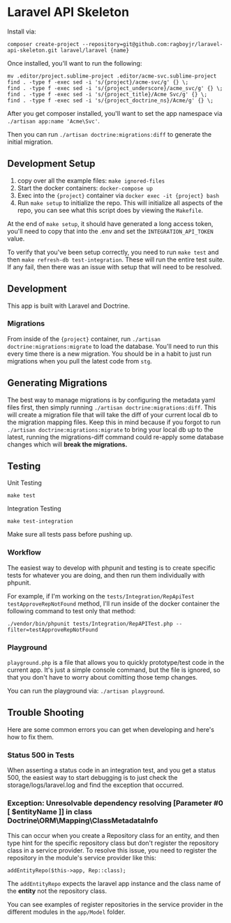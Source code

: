 # Laravel API Skeleton

Install via:

```
composer create-project --repository=git@github.com:ragboyjr/laravel-api-skeleton.git laravel/laravel {name}
```

Once installed, you'll want to run the following:

```
mv .editor/project.sublime-project .editor/acme-svc.sublime-project
find . -type f -exec sed -i 's/{project}/acme-svc/g' {} \;
find . -type f -exec sed -i 's/{project_underscore}/acme_svc/g' {} \;
find . -type f -exec sed -i 's/{project_title}/Acme Svc/g' {} \;
find . -type f -exec sed -i 's/{project_doctrine_ns}/Acme/g' {} \;
```

After you get composer installed, you'll want to set the app namespace via `./artisan app:name 'Acme\Svc'`.

Then you can run `./artisan doctrine:migrations:diff` to generate the initial migration.

## Development Setup

1. copy over all the example files: `make ignored-files`
2. Start the docker containers: `docker-compose up`
3. Exec into the `{project}` container via `docker exec -it {project} bash`
4. Run `make setup` to initialize the repo. This will initialize all aspects of the repo, you can see what this script does by viewing the `Makefile`.

At the end of `make setup`, it should have generated a long access token, you'll need to copy that into the .env and set the `INTEGRATION_API_TOKEN` value.

To verify that you've been setup correctly, you need to run `make test` and then `make refresh-db test-integration`. These will run the entire test suite. If any fail, then there was an issue with setup that will need to be resolved.

## Development

This app is built with Laravel and Doctrine.

### Migrations

From inside of the `{project}` container, run `./artisan doctrine:migrations:migrate` to load the database. You'll need to run this every time there is a new migration. You should be in a habit to just run migrations when you pull the latest code from `stg`.

## Generating Migrations

The best way to manage migrations is by configuring the metadata yaml files first, then simply running `./artisan doctrine:migrations:diff`. This will create a migration file that will take the diff of your current local db to the migration mapping files. Keep this in mind because if you forgot to run `./artisan doctrine:migrations:migrate` to bring your local db up to the latest, running the migrations-diff command could re-apply some database changes which will **break the migrations.**

## Testing

Unit Testing

```
make test
```

Integration Testing

```
make test-integration
```

Make sure all tests pass before pushing up.

### Workflow

The easiest way to develop with phpunit and testing is to create specific tests for whatever you are doing, and then run them individually with phpunit.

For example, if I'm working on the `tests/Integration/RepApiTest` `testApproveRepNotFound` method, I'll run inside of the docker container the following command to test only that method:

```
./vendor/bin/phpunit tests/Integration/RepAPITest.php --filter=testApproveRepNotFound
```

### Playground

`playground.php` is a file that allows you to quickly prototype/test code in the current app. It's just a simple console command, but the file is ignored, so that you don't have to worry about comitting those temp changes.

You can run the playground via: `./artisan playground`.

## Trouble Shooting

Here are some common errors you can get when developing and here's how to fix them.

### Status 500 in Tests

When asserting a status code in an integration test, and you get a status 500, the easiest way to start debugging is to just check the storage/logs/laravel.log and find the exception that occurred.

### Exception: Unresolvable dependency resolving [Parameter #0 [ <required> $entityName ]] in class Doctrine\ORM\Mapping\ClassMetadataInfo

This can occur when you create a Repository class for an entity, and then type hint for the specific repository class but don't register the repository class in a service provider. To resolve this issue, you need to register the repository in the module's service provider like this:

```
addEntityRepo($this->app, Rep::class);
```

The `addEntityRepo` expects the laravel app instance and the class name of the **entity** not the repository class.

You can see examples of register repositories in the service provider in the different modules in the `app/Model` folder.

